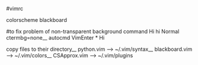 #vimrc


colorscheme blackboard

#to fix problem of non-transparent background
command Hi hi Normal ctermbg=none__
autocmd VimEnter * Hi


copy files to their directory__
python.vim      --> ~/.vim/syntax__
blackboard.vim  --> ~/.vim/colors__
CSApprox.vim    --> ~/.vim/plugins
